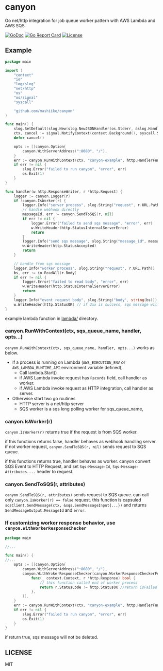 # canyon
Go net/http integration for job queue worker pattern with AWS Lambda and AWS SQS 

[![GoDoc](https://godoc.org/github.com/mashiike/canyon?status.svg)](https://godoc.org/github.com/mashiike/canyon)
[![Go Report Card](https://goreportcard.com/badge/github.com/mashiike/canyon)](https://goreportcard.com/report/github.com/mashiike/canyon)
[![License](https://img.shields.io/badge/License-MIT-blue.svg)](https://opensource.org/licenses/MIT)

## Example

```go
package main

import (
	"context"
	"io"
	"log/slog"
	"net/http"
	"os"
	"os/signal"
	"syscall"

	"github.com/mashiike/canyon"
)

func main() {
	slog.SetDefault(slog.New(slog.NewJSONHandler(os.Stderr, &slog.HandlerOptions{Level: slog.LevelDebug})))
	ctx, cancel := signal.NotifyContext(context.Background(), syscall.SIGTERM, syscall.SIGINT, syscall.SIGQUIT)
	defer cancel()

	opts := []canyon.Option{
		canyon.WithServerAddress(":8080", "/"),
	}
	err := canyon.RunWithContext(ctx, "canyon-example", http.HandlerFunc(handler), opts...)
	if err != nil {
		slog.Error("failed to run canyon", "error", err)
		os.Exit(1)
	}
}

func handler(w http.ResponseWriter, r *http.Request) {
	logger := canyon.Logger(r)
	if !canyon.IsWorker(r) {
		logger.Info("server process", slog.String("request", r.URL.Path))
		// handle webhook directly
		messageId, err := canyon.SendToSQS(r, nil)
		if err != nil {
			logger.Error("failed to send sqs message", "error", err)
			w.WriteHeader(http.StatusInternalServerError)
			return
		}
		logger.Info("send sqs message", slog.String("message_id", messageId), slog.String("method", r.Method), slog.String("path", r.URL.Path))
		w.WriteHeader(http.StatusAccepted)
		return
	}

	// handle from sqs message
	logger.Info("worker process", slog.String("request", r.URL.Path))
	bs, err := io.ReadAll(r.Body)
	if err != nil {
		logger.Error("failed to read body", "error", err)
		w.WriteHeader(http.StatusInternalServerError)
		return
	}
	logger.Info("event request body", slog.String("body", string(bs)))
	w.WriteHeader(http.StatusOK) // if 2xx is success, sqs message will be deleted
}
```

example lambda function in [lambda/](lambda/) directory.

### canyon.RunWithContext(ctx, sqs_queue_name, handler, opts...)

`canyon.RunWithContext(ctx, sqs_queue_name, handler, opts...)` works as below.

- If a process is running on Lambda (`AWS_EXECUTION_ENV` or `AWS_LAMBDA_RUNTIME_API` environment variable defined),
  - Call lambda.Start()
  - if AWS Lambda invoke request has `Records` field, call handler as worker.
  - if AWS Lambda invoke request as HTTP integration, call handler as server.
- Otherwise start two go routines
  - HTTP server is a net/http server
  - SQS worker is a sqs long polling worker for sqs_queue_name,

### canyon.IsWorker(r)

`canyon.IsWorker(r)` returns true if the request is from SQS worker.

if this functions returns false, handler behaves as webhook handling server.
if not worker request, `canyon.SendToSQS(r, nil)` sends request to SQS queue.

if this functions returns true, handler behaves as worker.
canyon convert SQS Event to HTTP Request, and set `Sqs-Message-Id`, `Sqs-Message-Attributes-...` header to request.

### canyon.SendToSQS(r, attributes)

`canyon.SendToSQS(r, attributes)` sends request to SQS queue.
can call only `canyon.IsWorker(r) == false` request.
this function is capsuled `sqsClient.SendMessage(ctx, &sqs.SendMessageInput{...})` and returns `SendMessageOutput.MessageId` and `error`.

### If customizing worker response behavior, use `canyon.WithWorkerResponseChecker`

```go
package main

//...

func main() {
//...
	opts := []canyon.Option{
		canyon.WithServerAddress(":8080", "/"),
		canyon.WithWrokerResponseChecker(canyon.WorkerResponseCheckerFunc(
			func(_ context.Context, r *http.Response) bool {
				// this function called end of worker process
				return r.StatusCode != http.StatusOK //return isFailed flag
			},
		)),
	}
	err := canyon.RunWithContext(ctx, "canyon-example", http.HandlerFunc(handler), opts...)
	if err != nil {
		slog.Error("failed to run canyon", "error", err)
		os.Exit(1)
	}
}
```

if return true, sqs message will not be deleted.

## LICENSE

MIT
